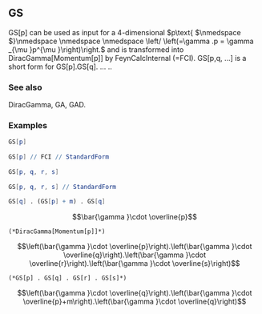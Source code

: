 ##  GS 

GS[p] can be used as input for a 4-dimensional $p\text{ $\nmedspace $}\nmedspace \nmedspace \nmedspace \left/ \left(=\gamma .p = \gamma _{\mu }p^{\mu }\right)\right.$ and is transformed into DiracGamma[Momentum[p]] by FeynCalcInternal (=FCI). GS[p,q, ...] is a short form for GS[p].GS[q]. ... ..

###  See also 

DiracGamma, GA, GAD.

###  Examples 

```mathematica
GS[p] 
 
GS[p] // FCI // StandardForm 
 
GS[p, q, r, s] 
 
GS[p, q, r, s] // StandardForm 
 
GS[q] . (GS[p] + m) . GS[q]
```

$$\bar{\gamma }\cdot \overline{p}$$

```
(*DiracGamma[Momentum[p]]*)
```

$$\left(\bar{\gamma }\cdot \overline{p}\right).\left(\bar{\gamma }\cdot \overline{q}\right).\left(\bar{\gamma }\cdot \overline{r}\right).\left(\bar{\gamma }\cdot \overline{s}\right)$$

```
(*GS[p] . GS[q] . GS[r] . GS[s]*)
```

$$\left(\bar{\gamma }\cdot \overline{q}\right).\left(\bar{\gamma }\cdot \overline{p}+m\right).\left(\bar{\gamma }\cdot \overline{q}\right)$$